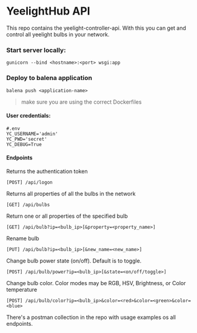 # YeelightHub API

This repo contains the yeelight-controller-api. With this you can get and control all yeelight bulbs in your network. 

### Start server locally:
    
    gunicorn --bind <hostname>:<port> wsgi:app
    
### Deploy to balena application

    balena push <application-name>

> make sure you are using the correct Dockerfiles    

#### User credentials:

    #.env 
    YC_USERNAME='admin'
    YC_PWD='secret'
    YC_DEBUG=True

#### Endpoints

Returns the authentication token
    
    [POST] /api/logon
    
Returns all properties of all the bulbs in the network
    
    [GET] /api/bulbs
    
Return one or all properties of the specified bulb

    [GET] /api/bulb?ip=<bulb_ip>[&property=<property_name>]
    
Rename bulb

    [PUT] /api/bulb?ip=<bulb_ip>[&new_name=<new_name>]
    
Change bulb power state (on/off). Default is to toggle.

    [POST] /api/bulb/power?ip=<bulb_ip>[&state=<on/off/toggle>]

Change bulb color. Color modes may be RGB, HSV, Brightness, or Color temperature

    [POST] /api/bulb/color?ip=<bulb_ip>&color=<red>&color=<green>&color=<blue>


There's a postman collection in the repo with usage examples os all endpoints.


